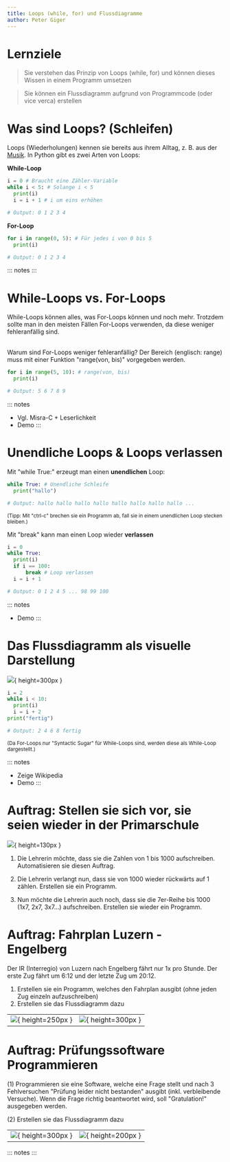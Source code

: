 ```yaml
---
title: Loops (while, for) und Flussdiagramme
author: Peter Giger
---
```


# Lernziele <i class="fas fa-bullseye"></i>

> Sie verstehen das Prinzip von Loops (while, for) und können dieses Wissen in einem Programm umsetzen

> Sie können ein Flussdiagramm aufgrund von Programmcode (oder vice verca) erstellen

# Was sind Loops? (Schleifen) <i class="fas fa-redo"></i>

Loops (Wiederholungen) kennen sie bereits aus ihrem Alltag, z. B. aus der [Musik](https://www.youtube.com/watch?v=C0jEJL-RdPo). In Python gibt es zwei Arten von Loops:

**While-Loop**
```python
i = 0 # Braucht eine Zähler-Variable
while i < 5: # Solange i < 5
  print(i)
  i = i + 1 # i um eins erhöhen

# Output: 0 1 2 3 4
```

**For-Loop**
```python
for i in range(0, 5): # Für jedes i von 0 bis 5
  print(i)

# Output: 0 1 2 3 4
```

::: notes
:::


# While-Loops vs. For-Loops <i class="fas fa-redo"></i>
While-Loops können alles, was For-Loops können und noch mehr. Trotzdem sollte man in den meisten Fällen For-Loops verwenden, da diese weniger fehleranfällig sind.

<br>
Warum sind For-Loops weniger fehleranfällig? Der Bereich (englisch: range) muss mit einer Funktion "range(von, bis)" vorgegeben werden.

```python
for i in range(5, 10): # range(von, bis)
  print(i)

# Output: 5 6 7 8 9
```

::: notes
- Vgl. Misra-C + Leserlichkeit
- Demo
:::


# Unendliche Loops & Loops verlassen <i class="fas fa-times"></i>

Mit "while True:" erzeugt man einen **unendlichen** Loop:

```python
while True: # Unendliche Schleife
  print("hallo")

# Output: hallo hallo hallo hallo hallo hallo hallo hallo ...
```

<small>(Tipp: Mit "ctrl-c" brechen sie ein Programm ab, fall sie in einem unendlichen Loop stecken bleiben.)</small>

Mit "break" kann man einen Loop wieder **verlassen**

```python
i = 0
while True:
  print(i)
  if i == 100:
	  break # Loop verlassen
  i = i + 1

# Output: 0 1 2 4 5 ... 98 99 100
```

::: notes
- Demo
:::

# Das Flussdiagramm als visuelle Darstellung <i class="fas fa-chart-pie"></i>

![](images/flussdiagramm_while.drawio.png){ height=300px }

```python
i = 2
while i < 10:
  print(i)
  i = i + 2
print("fertig")

# Output: 2 4 6 8 fertig
```

<small>(Da For-Loops nur "Syntactic Sugar" für While-Loops sind, werden diese als While-Loop dargestellt.)</small>

::: notes
- Zeige Wikipedia
- Demo
:::

# Auftrag: Stellen sie sich vor, sie seien wieder in der Primarschule <i class="fas fa-school"></i>

![](images/primarschule.png){ height=130px }

1. Die Lehrerin möchte, dass sie die Zahlen von 1 bis 1000 aufschreiben. Automatisieren sie diesen Auftrag.

2. Die Lehrerin verlangt nun, dass sie von 1000 wieder rückwärts auf 1 zählen. Erstellen sie ein Programm.

3. Nun möchte die Lehrerin auch noch, dass sie die 7er-Reihe bis 1000 (1x7, 2x7, 3x7...) aufschreiben. Erstellen sie wieder ein Programm.

# Auftrag: Fahrplan Luzern - Engelberg <i class="fas fa-subway"></i>

Der IR (Interregio) von Luzern nach Engelberg fährt nur 1x pro Stunde. Der erste Zug fährt um 6:12 und der letzte Zug um 20:12. 

1. Erstellen sie ein Programm, welches den Fahrplan ausgibt (ohne jeden Zug einzeln aufzuschreiben)
2. Erstellen sie das Flussdiagramm dazu

|||
| ----------------------------------- | ----------------------------------- |
| ![](images/fahrplan.png){ height=250px } | ![](images/fahrplan_2.png){ height=300px } |


# Auftrag: Prüfungssoftware Programmieren <i class="fas fa-shoe-prints"></i>

(1) Programmieren sie eine Software, welche eine Frage stellt und nach 3 Fehlversuchen "Prüfung leider nicht bestanden" ausgibt (inkl. verbleibende Versuche). Wenn die Frage richtig beantwortet wird, soll "Gratulation!" ausgegeben werden.

(2) Erstellen sie das Flussdiagramm dazu


|||
| ----------------------------------- | ----------------------------------- |
| ![](images/exam_software.png){ height=300px } | ![](images/exam_software_2.png){ height=200px } |

::: notes
:::
